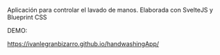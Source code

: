 Aplicación para controlar el lavado de manos. Elaborada con SvelteJS y Blueprint CSS


DEMO:

https://ivanlegranbizarro.github.io/handwashingApp/
